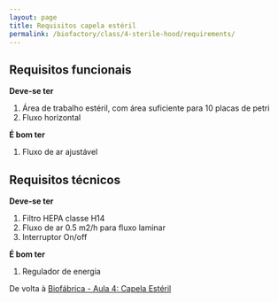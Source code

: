 ```yaml
---
layout: page
title: Requisitos capela estéril
permalink: /biofactory/class/4-sterile-hood/requirements/
---
```


## Requisitos funcionais

**Deve-se ter**

1. Área de trabalho estéril, com área suficiente para 10 placas de petri
2. Fluxo horizontal

**É bom ter**

1. Fluxo de ar ajustável

## Requisitos técnicos

**Deve-se ter**

1. Filtro HEPA classe H14
2. Fluxo de ar 0.5 m2/h para fluxo laminar
3. Interruptor On/off

**É bom ter**

1. Regulador de energia

De volta à [Biofábrica - Aula 4: Capela Estéril](/biofactory/class/4-sterile-hood/)
